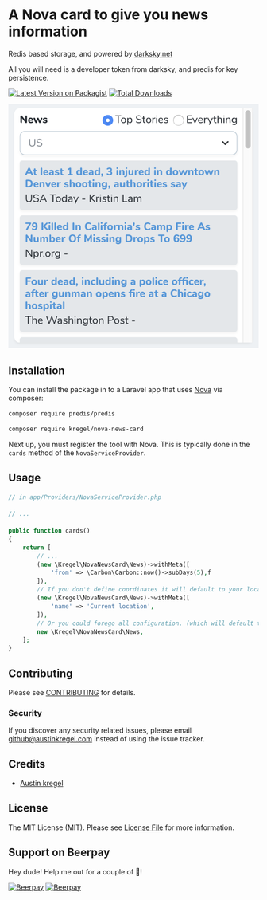 # A Nova card to give you news information
Redis based storage, and powered by [darksky.net](https://darksky.net)

All you will need is a developer token from darksky, and predis for key persistence.


[![Latest Version on Packagist](https://img.shields.io/packagist/v/kregel/nova-news-card.svg?style=flat-square)](https://packagist.org/packages/kregel/kregel/nova-news-card)
[![Total Downloads](https://img.shields.io/packagist/dt/kregel/nova-news-card.svg?style=flat-square)](https://packagist.org/packages/kregel/kregel/nova-news-card)

![Screenshot](./screenshot.png)

## Installation

You can install the package in to a Laravel app that uses [Nova](https://nova.laravel.com) via composer:

```bash
composer require predis/predis
```
```bash
composer require kregel/nova-news-card
```

Next up, you must register the tool with Nova. This is typically done in the `cards` method of the `NovaServiceProvider`.

## Usage

```php
// in app/Providers/NovaServiceProvider.php

// ...

public function cards()
{
    return [
        // ...
        (new \Kregel\NovaNewsCard\News)->withMeta([
            'from' => \Carbon\Carbon::now()->subDays(5),f
        ]),
        // If you don't define coordinates it will default to your location.
        (new \Kregel\NovaNewsCard\News)->withMeta([
            'name' => 'Current location',
        ]),
        // Or you could forego all configuration. (which will default to no title, and your current location)
        new \Kregel\NovaNewsCard\News,
    ];
}
```

## Contributing

Please see [CONTRIBUTING](CONTRIBUTING.md) for details.

### Security

If you discover any security related issues, please email github@austinkregel.com instead of using the issue tracker.

## Credits

- [Austin kregel](https://github.com/austinkregel)

## License

The MIT License (MIT). Please see [License File](LICENSE.md) for more information.

## Support on Beerpay
Hey dude! Help me out for a couple of :beers:!

[![Beerpay](https://beerpay.io/austinkregel/nova-news-card/badge.svg?style=beer-square)](https://beerpay.io/austinkregel/nova-news-card)  [![Beerpay](https://beerpay.io/austinkregel/nova-news-card/make-wish.svg?style=flat-square)](https://beerpay.io/austinkregel/nova-news-card?focus=wish)